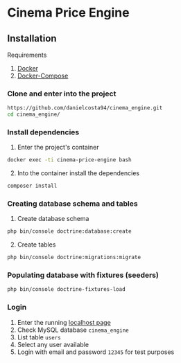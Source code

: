# Cinema Price Engine

## Installation

Requirements

1. [Docker](https://docs.docker.com/engine/install/ubuntu/)
2. [Docker-Compose](https://docs.docker.com/compose/install/)

### Clone and enter into the project

```sh
https://github.com/danielcosta94/cinema_engine.git
cd cinema_engine/
```

### Install dependencies

1. Enter the project's container

```sh
docker exec -ti cinema-price-engine bash
```

2. Into the container install the dependencies

```sh
composer install
```

### Creating database schema and tables

1. Create database schema

```sh
php bin/console doctrine:database:create
```

2. Create tables

```sh
php bin/console doctrine:migrations:migrate 
```

### Populating database with fixtures (seeders)

```sh
php bin/console doctrine-fixtures-load
```

### Login

1. Enter the running [localhost page](http://localhost:8080/)
1. Check MySQL database `cinema_engine`
2. List table `users`
3. Select any user available
4. Login with email and password `12345` for test purposes
